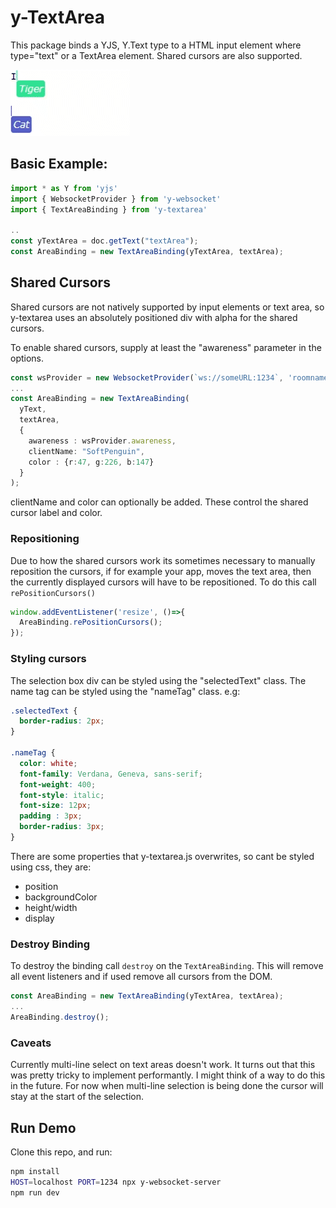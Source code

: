 # y-TextArea

This package binds a YJS, Y.Text type to a HTML input element where type="text" or a TextArea element. Shared cursors are also supported. 

![](demo.gif)

## Basic Example: 

```js
import * as Y from 'yjs'
import { WebsocketProvider } from 'y-websocket'
import { TextAreaBinding } from 'y-textarea'

..
const yTextArea = doc.getText("textArea");
const AreaBinding = new TextAreaBinding(yTextArea, textArea);

```

## Shared Cursors

Shared cursors are not natively supported by input elements or text area, so y-textarea uses an absolutely positioned div with alpha for the shared cursors.

To enable shared cursors, supply at least the "awareness" parameter in the options.

```typescript
const wsProvider = new WebsocketProvider(`ws://someURL:1234`, 'roomname', doc)
...
const AreaBinding = new TextAreaBinding(
  yText,
  textArea,
  {
    awareness : wsProvider.awareness,
    clientName: "SoftPenguin",
    color : {r:47, g:226, b:147}
  }
);
```
clientName and color can optionally be added. These control the shared cursor label and color.


### Repositioning
Due to how the shared cursors work its sometimes necessary to manually reposition the cursors, if for example your app, moves the text area, then the currently displayed cursors will have to be repositioned. To do this call `rePositionCursors()` 

``` typescript
window.addEventListener('resize', ()=>{
  AreaBinding.rePositionCursors();
});
```

### Styling cursors

The selection box div can be styled using the "selectedText" class. The name tag can be styled using the "nameTag" class. e.g:

```css
.selectedText {
  border-radius: 2px;
}

.nameTag {
  color: white;
  font-family: Verdana, Geneva, sans-serif;
  font-weight: 400;
  font-style: italic;
  font-size: 12px;
  padding : 3px;
  border-radius: 3px;
}
```

There are some properties that y-textarea.js overwrites, so cant be styled using css, they are: 
- position
- backgroundColor
- height/width
- display

### Destroy Binding

To destroy the binding call `destroy` on the `TextAreaBinding`. This will remove all event listeners and if used remove all cursors from the DOM. 

```typescript
const AreaBinding = new TextAreaBinding(yTextArea, textArea);
...
AreaBinding.destroy();
```

### Caveats
Currently multi-line select on text areas doesn't work. It turns out that this was pretty tricky to implement performantly. I might think of a way to do this in the future. For now when multi-line selection is being done the cursor will stay at the start of the selection. 

## Run Demo
Clone this repo, and run:
```bash
npm install
HOST=localhost PORT=1234 npx y-websocket-server
npm run dev
```



